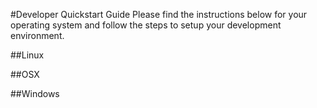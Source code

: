 #Developer Quickstart Guide
Please find the instructions below for your operating system and follow the steps to setup your development environment.

##Linux

##OSX

##Windows
